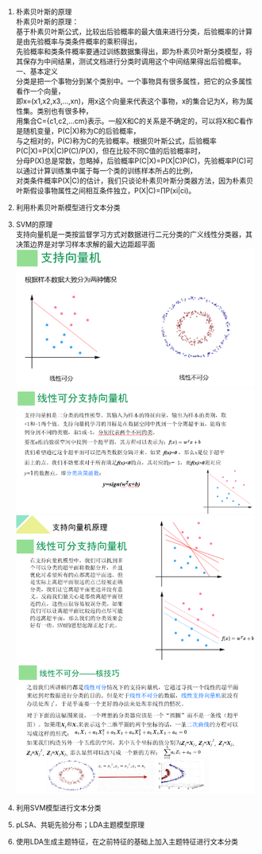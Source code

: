 1. 朴素贝叶斯的原理  
    朴素贝叶斯的原理：  
    基于朴素贝叶斯公式，比较出后验概率的最大值来进行分类，后验概率的计算是由先验概率与类条件概率的乘积得出，  
    先验概率和类条件概率要通过训练数据集得出，即为朴素贝叶斯分类模型，将其保存为中间结果，测试文档进行分类时调用这个中间结果得出后验概率。  
    一、基本定义  
    分类是把一个事物分到某个类别中。一个事物具有很多属性，把它的众多属性看作一个向量，  
    即x=(x1,x2,x3,…,xn)，用x这个向量来代表这个事物，x的集合记为X，称为属性集。类别也有很多种，  
    用集合C={c1,c2,…cm}表示。一般X和C的关系是不确定的，可以将X和C看作是随机变量，P(C|X)称为C的后验概率，  
    与之相对的，P(C)称为C的先验概率。根据贝叶斯公式，后验概率P(C|X)=P(X|C)P(C)/P(X)，但在比较不同C值的后验概率时，  
    分母P(X)总是常数，忽略掉，后验概率P(C|X)=P(X|C)P(C)，先验概率P(C)可以通过计算训练集中属于每一个类的训练样本所占的比例，  
    对类条件概率P(X|C)的估计，我们只谈论朴素贝叶斯分类器方法，因为朴素贝叶斯假设事物属性之间相互条件独立，P(X|C)=∏P(xi|ci)。  
2. 利用朴素贝叶斯模型进行文本分类  

3. SVM的原理  
    支持向量机是一类按监督学习方式对数据进行二元分类的广义线性分类器，其决策边界是对学习样本求解的最大边距超平面  
    ![img](https://github.com/lbj000/nlp/blob/master/SVM-1.png)  
    ![img](https://github.com/lbj000/nlp/blob/master/SVM-2.png)  
    ![img](https://github.com/lbj000/nlp/blob/master/SVM-3.png)  
    ![img](https://github.com/lbj000/nlp/blob/master/SVM-4.png)  
4. 利用SVM模型进行文本分类  
5. pLSA、共轭先验分布；LDA主题模型原理  
6. 使用LDA生成主题特征，在之前特征的基础上加入主题特征进行文本分类  
